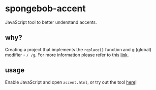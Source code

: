 # spongebob-accent
JavaScript tool to better understand accents.

## why?
Creating a project that implements the `replace()` function and g (global) modifier - `/ /g`. For more information please refer to this [link](https://www.youtube.com/watch?v=LkNuo1P7M0s). 

## usage
Enable JavaScript and open `accent.html`, or try out the tool [here](https://joonpoops.github.io/spongebob-accent/)!
